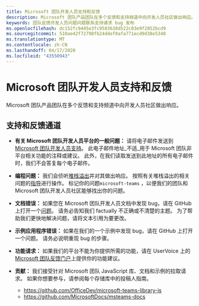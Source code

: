 ```yaml
---
title: Microsoft 团队开发人员支持和反馈
description: Microsoft 团队产品团队在多个反馈和支持频道中向开发人员社区做出响应。
keywords: 团队反馈开发人员问题问题联系支持请求 bug 发布
ms.openlocfilehash: dc152fc9445e3fc9583638d522c03e9f2052bcd9
ms.sourcegitcommit: 510ae42f72798fb24ddef0afa771ecd9d38e5348
ms.translationtype: MT
ms.contentlocale: zh-CN
ms.lasthandoff: 04/17/2020
ms.locfileid: "43550943"
---
```

# <a name="microsoft-teams-developer-support-and-feedback"></a>Microsoft 团队开发人员支持和反馈

Microsoft 团队产品团队在多个反馈和支持频道中向开发人员社区做出响应。

## <a name="support-and-feedback-channels"></a>支持和反馈通道

- **有关 Microsoft 团队开发人员平台的一般问题：** 请将电子邮件发送到[Microsoft 团队开发人员支持](mailto:microsoftteamsdev@microsoft.com)。 此电子邮件地址_不适_用于 Microsoft 团队非平台相关功能的注释或建议。 此外，在我们读取发送到此地址的所有电子邮件时，我们不会答复每个电子邮件。

- **编程问题：** 我们会侦听[堆栈溢出](http://stackoverflow.com/questions/tagged/microsoft-teams)并对其做出响应。 按照有关堆栈溢出的相关问题的[指导](http://stackoverflow.com/tour)进行操作。 标记你的问题`microsoft-teams` ，以便我们的团队和 Microsoft 团队开发人员社区能够找出你的问题。

- **文档错误：** 如果您在 Microsoft 团队开发人员文档中发现 bug，请在 GitHub 上打开一个[问题](https://github.com/MicrosoftDocs/msteams-docs/issues)。 请务必告知我们 factually 不正确或不清楚的主题。 为了帮助我们更快地解决问题，请将文本引用为要更改。

- **示例应用程序错误：** 如果在我们的一个示例中发现 bug，请在 GitHub 上打开一个问题。 请务必说明重现 bug 的步骤。

- **功能请求：** 如果我们的平台不能为你提供所需的功能，请在 UserVoice 上的[Microsoft 团队反馈门户](https://aka.ms/microsoftteamsplatformsuggestions)上提供你的功能建议。

- **贡献：** 我们接受针对 Microsoft 团队 JavaScript 库、文档和示例的拉取请求。 如果你想要参与，请参阅每个存储库中的投稿人指南。

  * https://github.com/OfficeDev/microsoft-teams-library-js
  * https://github.com/MicrosoftDocs/msteams-docs
